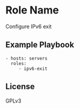 Role Name
=========

Configure IPv6 exit


Example Playbook
----------------

    - hosts: servers
      roles:
         - ipv6-exit

License
-------

GPLv3
